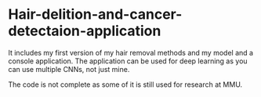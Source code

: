 # Hair-delition-and-cancer-detectaion-application
It includes my first version of my hair removal methods and my model and a console application. The application can be used for deep learning as you can use multiple CNNs, not just mine. 

The code is not complete as some of it is still used for research at MMU.

